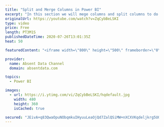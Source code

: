 ```yaml
---
title: "Split and Merge Columns in Power BI"
excerpt: "In this section we will mege columns and split columns to do a depper level of analysis"
originalUrl: https://youtube.com/watch?v=ZqCybBeLSKI
type: video
price: Free
length: PT3M1S
publishedDateTime: 2020-07-26T13:01:35Z
heat: 50

featuredContent: "<iframe width=\"800\" height=\"500\" frameborder=\"0\" src=\"https://www.youtube.com/embed/ZqCybBeLSKI\" allow=\"accelerometer; autoplay; encrypted-media; gyroscope; picture-in-picture\" allowfullscreen></iframe>"

provider:
  name: Absent Data Channel
  domain: absentdata.com

topics:
  - Power BI

images:
  - url: https://i.ytimg.com/vi/ZqCybBeLSKI/hqdefault.jpg
    width: 480
    height: 360
    isCached: true

secured: "JEivA+q83QwaOpuNObqmkuIHyuuLeaOjQd7ZalQSiMW+nXCXVKqdeljkrg5UOze8Lp+AIJ7rIWf8k7cfiWIjt2MyVE+pSv0D6sjBQjgKWgG4KDp4jPZS1YPM7gY+SeQaa5M1N2ebEeGnyTIWVpwnMY0CcfU+1n7cTna4JLhZGz0xGL01HVv+SUI61j2rD2scnPOOC2THM2dIZMogwZpCBJEdfu9kvHDap1ombYOo2aIoRMKt0Q0dJ8katkmaQuQLbhI8apE50W5TkHVPN4crMMei7Fw3Tr1kNmoMSZIYAlf0U74ia7DOJEAZZBwEBqUmnFOWz4fztoPa7D0o+lW6MD69197kbFCNvpdbCh0w5k0a7XbOhau9ug/AnJPXNSftcYO0r7037B5/GIJGsAcUBfn7fpskeVfdt+mkDmLy51U=;yTMyJ4NQ28uMR3oq+rWW2w=="
---
```


